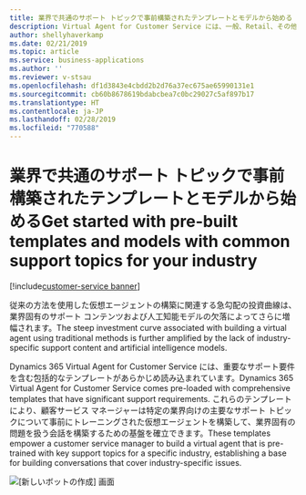 ```yaml
---
title: 業界で共通のサポート トピックで事前構築されたテンプレートとモデルから始める
description: Virtual Agent for Customer Service には、一般、Retail、その他のサポート ニーズの高い多くの業界に関連する包括的なテンプレートがあらかじめ読み込まれています。
author: shellyhaverkamp
ms.date: 02/21/2019
ms.topic: article
ms.service: business-applications
ms.author: ''
ms.reviewer: v-stsau
ms.openlocfilehash: df1d3843e4cbdd2b2d76a37ec675ae65990131e1
ms.sourcegitcommit: cb60b8678619bdabcbea7c0bc29027c5af897b17
ms.translationtype: HT
ms.contentlocale: ja-JP
ms.lasthandoff: 02/28/2019
ms.locfileid: "770588"
---
```

<!--from editor: Please provide caption info for screenshot.-->

# <a name="get-started-with-pre-built-templates-and-models-with-common-support-topics-for-your-industry"></a><span data-ttu-id="adca0-103">業界で共通のサポート トピックで事前構築されたテンプレートとモデルから始める</span><span class="sxs-lookup"><span data-stu-id="adca0-103">Get started with pre-built templates and models with common support topics for your industry</span></span>
[!include[customer-service banner](../../../includes/customer-service.md)]


<span data-ttu-id="adca0-104">従来の方法を使用した仮想エージェントの構築に関連する急勾配の投資曲線は、業界固有のサポート コンテンツおよび人工知能モデルの欠落によってさらに増幅されます。</span><span class="sxs-lookup"><span data-stu-id="adca0-104">The steep investment curve associated with building a virtual agent using traditional methods is further amplified by the lack of industry-specific support content and artificial intelligence models.</span></span>

<span data-ttu-id="adca0-105">Dynamics 365 Virtual Agent for Customer Service には、重要なサポート要件を含む包括的なテンプレートがあらかじめ読み込まれています。</span><span class="sxs-lookup"><span data-stu-id="adca0-105">Dynamics 365 Virtual Agent for Customer Service comes pre-loaded with comprehensive templates that have significant support requirements.</span></span> <span data-ttu-id="adca0-106">これらのテンプレートにより、顧客サービス マネージャーは特定の業界向けの主要なサポート トピックについて事前にトレーニングされた仮想エージェントを構築して、業界固有の問題を扱う会話を構築するための基盤を確立できます。</span><span class="sxs-lookup"><span data-stu-id="adca0-106">These templates empower a customer service manager to build a virtual agent that is pre-trained with key support topics for a specific industry, establishing a base for building conversations that cover industry-specific issues.</span></span>

![[新しいボットの作成] 画面](../media/customer-service-virtual-agent-5.png)
